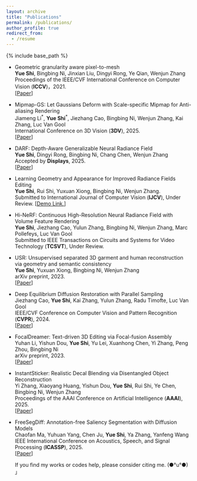 ```yaml
---
layout: archive
title: "Publications"
permalink: /publications/
author_profile: true
redirect_from:
  - /resume
---
```

{% include base_path %}

<ul>
  <li>
    <p>Geometric granularity aware pixel-to-mesh<br />
      <strong>Yue Shi</strong>, Bingbing Ni, Jinxian Liu, Dingyi Rong, Ye Qian, Wenjun Zhang<br /> Proceedings of the IEEE/CVF International Conference on Computer Vision (<strong>ICCV</strong>)，2021.<br /> 
[<a href="https://openaccess.thecvf.com/content/ICCV2021/papers/Shi_Geometric_Granularity_Aware_Pixel-To-Mesh_ICCV_2021_paper.pdf">Paper</a>]</p>
  </li>
  <li>
   <p>Mipmap-GS: Let Gaussians Deform with Scale-specific Mipmap for Anti-aliasing Rendering<br />
<!-- <span style="position:relative; display:inline-block;">  -->
  Jiameng Li<sup>*</sup>, 
  <strong>Yue Shi</strong><sup>*</sup>, Jiezhang Cao, Bingbing Ni, Wenjun Zhang, Kai Zhang, Luc Van Gool<br />
  International Conference on 3D Vision (<strong>3DV</strong>), 2025.<br /> 
  [<a href="https://arxiv.org/abs/2408.06286">Paper</a>]</p>
  </li>
  <li>
    <p>DARF: Depth-Aware Generalizable Neural Radiance Field<br /><strong>Yue Shi</strong>, Dingyi Rong, Bingbing Ni, Chang Chen, Wenjun Zhang<br /> Accepted by <strong>Displays</strong>, 2025.<br /> [<a href="https://arxiv.org/pdf/2212.02280.pdf">Paper</a>]</p>
  </li>
  <li>
    <p>Learning Geometry and Appearance for Improved Radiance Fields Editing<br /><strong>Yue Shi</strong>, Rui Shi, Yuxuan Xiong, Bingbing Ni, Wenjun Zhang.<br />  Submitted to International Journal of Computer Vision (<strong>IJCV</strong>), Under Review.
[<a href="https://drive.google.com/file/d/1hVSAEM82ibnsklURHG0SC8ZoE7RYStew/view?usp=drive_link">Demo Link.</a>]
</p>
  </li>
<li>
 <p>Hi-NeRF: Continuous High-Resolution Neural Radiance Field with Volume Feature Rendering<br />
  <strong>Yue Shi</strong>, Jiezhang Cao, Yulun Zhang, Bingbing Ni, Wenjun Zhang, Marc Pollefeys, Luc Van Gool<br /> 
  Submitted to IEEE Transactions on Circuits and Systems for Video Technology (<strong>TCSVT</strong>), Under Review.<br /></p>
</li>
<li>
  <p>USR: Unsupervised separated 3D garment and human reconstruction via geometry and semantic consistency<br />
  <strong>Yue Shi</strong>, Yuxuan Xiong, Bingbing Ni, Wenjun Zhang<br /> 
  arXiv preprint, 2023.<br /> 
  [<a href="https://arxiv.org/pdf/2302.10518.pdf">Paper</a>]<br /></p>
</li>
<li>
  <p>Deep Equilibrium Diffusion Restoration with Parallel Sampling<br />
  Jiezhang Cao, <strong>Yue Shi</strong>, Kai Zhang, Yulun Zhang, Radu Timofte, Luc Van Gool<br /> 
  IEEE/CVF Conference on Computer Vision and Pattern Recognition (<strong>CVPR</strong>), 2024.<br /> 
  [<a href="https://arxiv.org/pdf/2308.10608.pdf">Paper</a>]<br /></p>
</li>
<li>
  <p>FocalDreamer: Text-driven 3D Editing via Focal-fusion Assembly<br />
  Yuhan Li, Yishun Dou, <strong>Yue Shi</strong>, Yu Lei, Xuanhong Chen, Yi Zhang, Peng Zhou, Bingbing Ni<br /> 
  arXiv preprint, 2023.<br />
  [<a href="https://arxiv.org/pdf/2308.10608.pdf">Paper</a>]<br /></p>
</li>
<li>
  <p>InstantSticker: Realistic Decal Blending via Disentangled Object Reconstruction<br />
  Yi Zhang, Xiaoyang Huang, Yishun Dou, <strong>Yue Shi</strong>, Rui Shi, Ye Chen, Bingbing Ni, Wenjun Zhang<br /> 
  Proceedings of the AAAI Conference on Artificial Intelligence (<strong>AAAI</strong>), 2025.<br />
  [<a href="https://arxiv.org/abs/2308.10608">Paper</a>]</p>
</li>
<li>
  <p>FreeSegDiff: Annotation-free Saliency Segmentation with Diffusion Models<br />
  Chaofan Ma, Yuhuan Yang, Chen Ju, <strong>Yue Shi</strong>, Ya Zhang, Yanfeng Wang<br /> 
  IEEE International Conference on Acoustics, Speech, and Signal Processing (<strong>ICASSP</strong>), 2025.<br />
  [<a href="https://arxiv.org/abs/2308.10608">Paper</a>]</p>
</li>
  
If you find my works or codes help, please consider citing me. (●°u°●) 」

